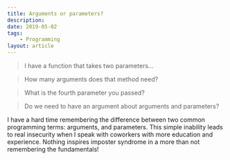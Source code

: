 ```yaml
---
title: Arguments or parameters?
description: 
date: 2019-05-02
tags:
    - Programming
layout: article
---
```


> I have a function that takes two parameters...

> How many arguments does that method need?

> What is the fourth parameter you passed?

> Do we need to have an argument about arguments and parameters?

I have a hard time remembering the difference between two common programming terms: arguments, and parameters. This simple inability leads to real insecurity when I speak with coworkers with more education and experience. Nothing inspires imposter syndrome in a more than not remembering the fundamentals!